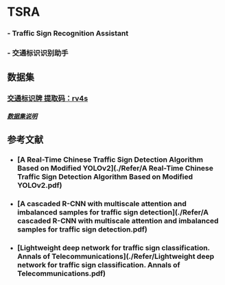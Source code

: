 # TSRA
### - Traffic Sign Recognition Assistant

### - 交通标识识别助手

## 数据集

### [交通标识牌 提取码：rv4s](https://pan.baidu.com/s/1Swb48BppUJtuE3QeCcd4Yw#list/path=%2FCCTSDB%20(CSUST%20Chinese%20Traffic%20Sign%20Detection%20Benchmark)%2FImages)

##### [数据集说明](./Refer/readme.txt)

## 参考文献

- ###  [A Real-Time Chinese Traffic Sign Detection Algorithm Based on Modified YOLOv2](./Refer/A Real-Time Chinese Traffic Sign Detection Algorithm Based on Modified YOLOv2.pdf)

+ ### [A cascaded R-CNN with multiscale attention and imbalanced samples for traffic sign detection](./Refer/A cascaded R-CNN with multiscale attention and imbalanced samples for traffic sign detection.pdf)

+ ### [Lightweight deep network for traffic sign classification. Annals of Telecommunications](./Refer/Lightweight deep network for traffic sign classification. Annals of Telecommunications.pdf)